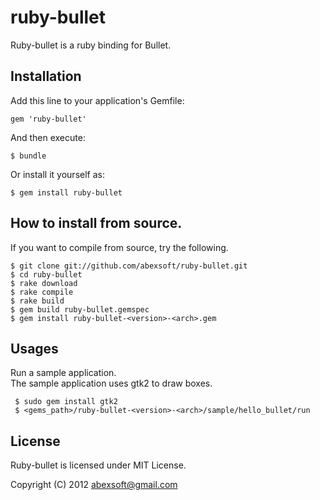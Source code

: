 # ruby-bullet

Ruby-bullet is a ruby binding for Bullet.

## Installation

Add this line to your application's Gemfile:

    gem 'ruby-bullet'

And then execute:

    $ bundle

Or install it yourself as:

    $ gem install ruby-bullet

## How to install from source.

If you want to compile from source, try the following.

    $ git clone git://github.com/abexsoft/ruby-bullet.git 
    $ cd ruby-bullet
    $ rake download 
    $ rake compile  
    $ rake build 
    $ gem build ruby-bullet.gemspec
    $ gem install ruby-bullet-<version>-<arch>.gem 

## Usages

Run a sample application.  
The sample application uses gtk2 to draw boxes.

     $ sudo gem install gtk2    
     $ <gems_path>/ruby-bullet-<version>-<arch>/sample/hello_bullet/run

## License

Ruby-bullet is licensed under MIT License.

Copyright (C) 2012 abexsoft@gmail.com


